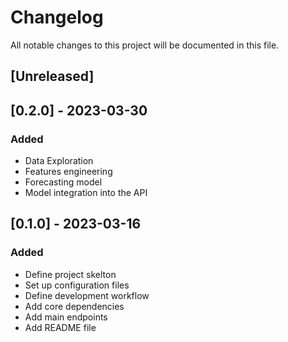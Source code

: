 # Changelog

All notable changes to this project will be documented in this file.

## [Unreleased]

## [0.2.0] - 2023-03-30

### Added

- Data Exploration
- Features engineering
- Forecasting model
- Model integration into the API

## [0.1.0] - 2023-03-16

### Added

- Define project skelton
- Set up configuration files
- Define development workflow
- Add core dependencies
- Add main endpoints
- Add README file

